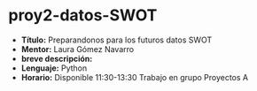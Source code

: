 # proy2-datos-SWOT

- **Título:** Preparandonos para los futuros datos SWOT
- **Mentor:** Laura Gómez Navarro
- **breve descripción:** 
- **Lenguaje:** Python
- **Horario:** Disponible 11:30-13:30 Trabajo en grupo Proyectos A
